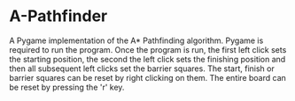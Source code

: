 # A-Pathfinder
A Pygame implementation of the A* Pathfinding algorithm. Pygame is required to run the program. Once the program is run, the first left click sets the starting position, the second the left click sets the finishing position and then all subsequent left clicks set the barrier squares. The start, finish or barrier squares can be reset by right clicking on them. The entire board can be reset by pressing the 'r' key.
